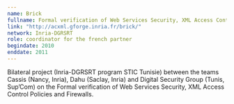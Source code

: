 ```yaml
---
name: Brick 
fullname: Formal verification of Web Services Security, XML Access Control Policies and Firewalls
link: "http://acxml.gforge.inria.fr/brick/"
network: Inria-DGRSRT
role: coordinator for the french partner 
begindate: 2010 
enddate: 2011
---
```


Bilateral project (Inria-DGRSRT program STIC Tunisie) between the teams Cassis (Nancy, Inria), Dahu (Saclay, Inria) and Digital Security Group (Tunis, Sup’Com) on the Formal verification of Web Services Security, XML Access Control Policies and Firewalls.